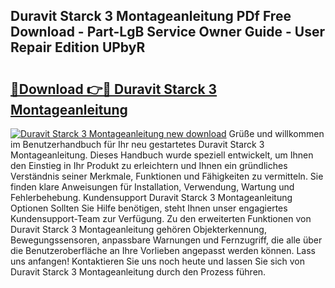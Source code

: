 ## Duravit Starck 3 Montageanleitung PDf Free Download - Part-LgB Service Owner Guide - User Repair Edition UPbyR

# <h2><a href="http://df6k5sq.blite.top/?on=Duravit+Starck+3+Montageanleitung">🔗Download 👉🔴 Duravit Starck 3 Montageanleitung</a></h2>

[![Duravit Starck 3 Montageanleitung new download](https://i.imgur.com/lujVjoI.png)](http://df6k5sq.blite.top/?on=Duravit+Starck+3+Montageanleitung)
Grüße und willkommen im Benutzerhandbuch für Ihr neu gestartetes Duravit Starck 3 Montageanleitung. Dieses Handbuch wurde speziell entwickelt, um Ihnen den Einstieg in Ihr Produkt zu erleichtern und Ihnen ein gründliches Verständnis seiner Merkmale, Funktionen und Fähigkeiten zu vermitteln. Sie finden klare Anweisungen für Installation, Verwendung, Wartung und Fehlerbehebung. Kundensupport Duravit Starck 3 Montageanleitung Optionen Sollten Sie Hilfe benötigen, steht Ihnen unser engagiertes Kundensupport-Team zur Verfügung. Zu den erweiterten Funktionen von Duravit Starck 3 Montageanleitung gehören Objekterkennung, Bewegungssensoren, anpassbare Warnungen und Fernzugriff, die alle über die Benutzeroberfläche an Ihre Vorlieben angepasst werden können. Lass uns anfangen! Kontaktieren Sie uns noch heute und lassen Sie sich von Duravit Starck 3 Montageanleitung durch den Prozess führen.

